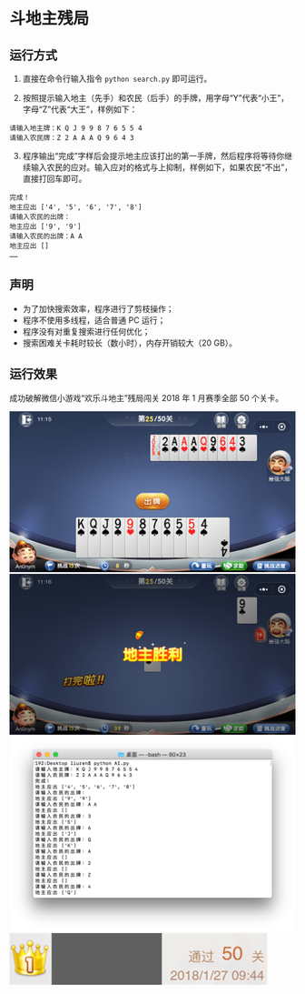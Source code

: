 # 斗地主残局

## 运行方式


1. 直接在命令行输入指令 ```python search.py``` 即可运行。

2. 按照提示输入地主（先手）和农民（后手）的手牌，用字母“Y”代表“小王”，字母“Z”代表“大王”，样例如下：

```
请输入地主牌：K Q J 9 9 8 7 6 5 5 4
请输入农民牌：Z 2 A A A Q 9 6 4 3
```

3. 程序输出“完成”字样后会提示地主应该打出的第一手牌，然后程序将等待你继续输入农民的应对。输入应对的格式与上抑制，样例如下，如果农民“不出”，直接打回车即可。

```
完成！
地主应出 ['4', '5', '6', '7', '8']
请输入农民的出牌：
地主应出 ['9', '9']
请输入农民的出牌：A A
地主应出 []
……
```

## 声明

* 为了加快搜索效率，程序进行了剪枝操作；
* 程序不使用多线程，适合普通 PC 运行；
* 程序没有对重复搜索进行任何优化；
* 搜索困难关卡耗时较长（数小时），内存开销较大（20 GB）。

## 运行效果

成功破解微信小游戏“欢乐斗地主”残局闯关 2018 年 1 月赛季全部 50 个关卡。

![残局第 25 关开局](https://raw.githubusercontent.com/An0nym6/Images/master/blog%20images/LandlordsEndGame/1.png)
![残局第 25 关结束](https://raw.githubusercontent.com/An0nym6/Images/master/blog%20images/LandlordsEndGame/2.png)
![残局第 25 关解法](https://raw.githubusercontent.com/An0nym6/Images/master/blog%20images/LandlordsEndGame/3.png)
![残局全通关](https://raw.githubusercontent.com/An0nym6/Images/master/blog%20images/LandlordsEndGame/4.png)
